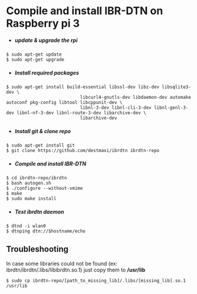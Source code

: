 # Compile and install IBR-DTN on Raspberry pi 3

- ##### update & upgrade the rpi
```
$ sudo apt-get update
$ sudo apt-get upgrade
```
- ##### Install required packages

```
$ sudo apt-get install build-essential libssl-dev libz-dev libsqlite3-dev \
                            libcurl4-gnutls-dev libdaemon-dev automake autoconf pkg-config libtool libcppunit-dev \
                            libnl-3-dev libnl-cli-3-dev libnl-genl-3-dev libnl-nf-3-dev libnl-route-3-dev libarchive-dev \
                            libarchive-dev
```
- ##### Install git & clone repo
```
$ sudo apt-get install git
$ git clone https://github.com/destmaxi/ibrdtn ibrdtn-repo
```
- ##### Compile and install IBR-DTN
```
$ cd ibrdtn-repo/ibrdtn
$ bash autogen.sh
$ ./configure --without-vmime
$ make
$ sudo make install
```

- ##### Test ibrdtn daemon
```
$ dtnd -i wlan0
$ dtnping dtn://$hostname/echo
```

## Troubleshooting
In case some libraries could not be found (ex: ibrdtn/ibrdtn/.libs/libibrdtn.so.1) just
copy them to **/usr/lib**

```
$ sudo cp ibrdtn-repo/[path_to_missing_lib]/.libs/[missing_lib].so.1 /usr/lib
```